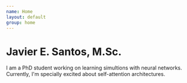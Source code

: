 ```yaml
---
name: Home
layout: default
group: home
---
```




<h1 class="text-center">Javier E. Santos, M.Sc.</h1>

<p class="lead text-justify">
I am a PhD student working on learning simultions with neural networks. Currently, I'm specially excited about self-attention architectures.
</p>
